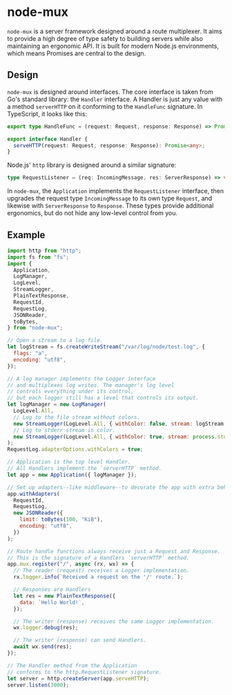 # node-mux

`node-mux` is a server framework designed around a route multiplexer. It aims to provide a high
degree of type safety to building servers while also maintaining an ergonomic API. It is built for
modern Node.js environments, which means Promises are central to the design.

## Design

`node-mux` is designed around interfaces. The core interface is taken from Go's standard library:
the `Handler` interface. A Handler is just any value with a method `serverHTTP` on it conforming to
the `HandleFunc` signature. In TypeScript, it looks like this:

```ts
export type HandleFunc = (request: Request, response: Response) => Promise<any>;

export interface Handler {
  serveHTTP(request: Request, response: Response): Promise<any>;
}
```

Node.js' `http` library is designed around a similar signature:

```ts
type RequestListener = (req: IncomingMessage, res: ServerResponse) => void;
```

In `node-mux`, the `Application` implements the `RequestListener` interface, then upgrades the
request type `IncomingMessage` to its own type `Request`, and likewise with `ServerResponse` to
`Response`. These types provide additional ergonomics, but do not hide any low-level control from
you.

## Example

```js
import http from "http";
import fs from "fs";
import {
  Application,
  LogManager,
  LogLevel,
  StreamLogger,
  PlainTextResponse,
  RequestId,
  RequestLog,
  JSONReader,
  toBytes,
} from "node-mux";

// Open a stream to a log file.
let logStream = fs.createWriteStream("/var/log/node/test.log", {
  flags: "a",
  encoding: "utf8",
});

// A log manager implements the Logger interface
// and multiplexes log writes. The manager's log level
// controls everything under its control,
// but each logger still has a level that controls its output.
let logManager = new LogManager(
  LogLevel.All,
  // Log to the file stream without colors.
  new StreamLogger(LogLevel.All, { withColor: false, stream: logStream }),
  // Log to stderr stream in color.
  new StreamLogger(LogLevel.All, { withColor: true, stream: process.stderr })
);
RequestLog.adapterOptions.withColors = true;

// Application is the top level Handler.
// All Handlers implement the `serverHTTP` method.
let app = new Application({ logManager });

// Set up adapters--like middleware--to decorate the app with extra behavior.
app.withAdapters(
  RequestId,
  RequestLog,
  new JSONReader({
    limit: toBytes(100, "KiB"),
    encoding: "utf8",
  })
);

// Route handle functions always receive just a Request and Response.
// This is the signature of a Handlers `serverHTTP` method.
app.mux.register("/", async (rx, wx) => {
  // The reader (request) receives a Logger implementation.
  rx.logger.info(`Received a request on the '/' route.`);

  // Responses are Handlers
  let res = new PlainTextResponse({
    data: `Hello World!`,
  });

  // The writer (response) receives the same Logger implementation.
  wx.logger.debug(res);

  // The writer (response) can send Handlers.
  await wx.send(res);
});

// The Handler method from the Application
// conforms to the http.RequestListener signature.
let server = http.createServer(app.serveHTTP);
server.listen(3000);
```
